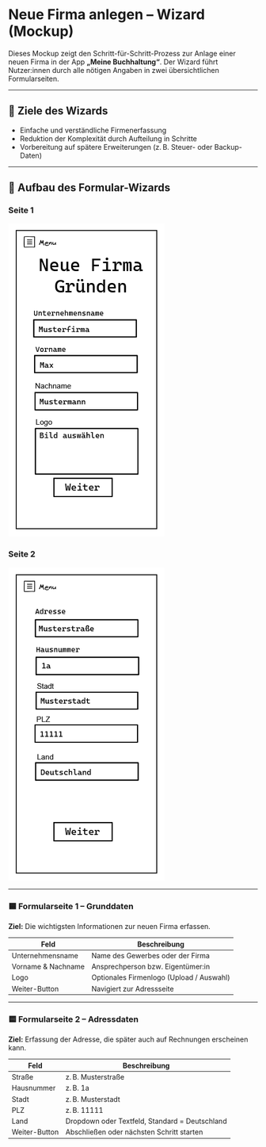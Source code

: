 # Neue Firma anlegen – Wizard (Mockup)

Dieses Mockup zeigt den Schritt-für-Schritt-Prozess zur Anlage einer neuen Firma in der App **„Meine Buchhaltung“**. Der Wizard führt Nutzer:innen durch alle nötigen Angaben in zwei übersichtlichen Formularseiten.

---

## 🎯 Ziele des Wizards

- Einfache und verständliche Firmenerfassung
- Reduktion der Komplexität durch Aufteilung in Schritte
- Vorbereitung auf spätere Erweiterungen (z. B. Steuer- oder Backup-Daten)

---

## 🧱 Aufbau des Formular-Wizards

### Seite 1
![Firma anlegen Wizard Seite 1](./pictures/NeueFirmaFormular1.png)

### Seite 2
![Firma anlegen Wizard Seite 2](./pictures/NeueFirmaFormular2.png)

---

### 🟦 Formularseite 1 – Grunddaten

**Ziel:** Die wichtigsten Informationen zur neuen Firma erfassen.

| Feld | Beschreibung |
|------|--------------|
| Unternehmensname | Name des Gewerbes oder der Firma |
| Vorname & Nachname | Ansprechperson bzw. Eigentümer:in |
| Logo | Optionales Firmenlogo (Upload / Auswahl) |
| Weiter-Button | Navigiert zur Adressseite |

---

### 🟨 Formularseite 2 – Adressdaten

**Ziel:** Erfassung der Adresse, die später auch auf Rechnungen erscheinen kann.

| Feld | Beschreibung |
|------|--------------|
| Straße | z. B. Musterstraße |
| Hausnummer | z. B. 1a |
| Stadt | z. B. Musterstadt |
| PLZ | z. B. 11111 |
| Land | Dropdown oder Textfeld, Standard = Deutschland |
| Weiter-Button | Abschließen oder nächsten Schritt starten |

